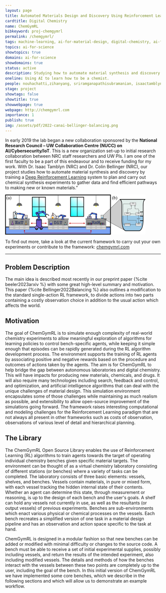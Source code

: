 ```yaml
---
layout: page
title: Automated Materials Design and Discovery Using Reinforcement Learning
cardtitle: Digital Chemistry
name: ChemGymRL
bibkeyword: proj-chemgymrl
permalink: /chemgymrl/
tags: machine-learning, ai-for-material-design, digital-chemistry, ai-for-physics, ai-for-science, ai-for-chemistry, reinforcement-learning, MARL, MDP, decision-making
topics: ai-for-science
showtopics: true
domains: ai-for-science
showdomains: true 
status: active
description: Studying how to automate material synthesis and discovery by training a Deep Reinforcement Learning system to plan and carry out chemical synthesis experiments to gather data and find efficient pathways to making new or known materials.
oneline: Using AI to learn how to be a chemist.
people: nouhachatti,zihanyang, sriramganapathisubramanian, isaactamblyn, markcrowley, colinbellinger
stage: project
showtags: false
showtitle: true
showwebpage: true
webpage: http://chemgymrl.com
importance: 1
publish: true
img: /assets/pdf/2022-canai-bellinger-balancing.png
---
```

In early 2019 the lab began a new collaboration sponsored by the **National Research Council – UW Collaboration Centre (NUCC) on AI/Cybersecurity/IoT**. This is a new organization set-up to initial research collaboration between NRC staff researchers and UW PIs. I am one of the first faculty to be a part of this endeavour and to receive funding for my work. With Dr. Isaac Tamblyn (NRC) and Dr. Colin Bellinger (NRC), our project studies how to automate material synthesis and discovery by training a [Deep Reinforcement Learning](/reinforcement-learning/) system to plan and carry out chemical synthesis experiments to gather data and find efficient pathways to making new or known materials.”

<img src="/assets/img/chemgymrl/chem-gym-design-v2.png" align='center' width='90%'> 

To find out more, take a look at the current framework to carry out your own experiments or contribute to the framework: <a href="https://chemgymrl.com/">chemgymrl.com</a>


<hr>

## Problem Description

The main idea is described most recently in our preprint paper {%cite beeler2023arxiv %} with some great high-level summary and motivation. This paper {%cite Bellinger2022Balancing %} also outlines a modification to the standard single-action RL framework, to divide actions into two parts containing a costly observation choice in addition to the usual action which affects the world. 


## Motivation
The goal of ChemGymRL is to simulate enough complexity of real-world chemistry experiments to allow meaningful exploration of algorithms for learning policies to control bench-specific agents, while keeping it simple enough that episodes can be rapidly generated during the RL algorithm development process. The environment supports the training of RL agents by associating positive and negative rewards based on the procedure and outcomes of actions taken by the agents. The aim is for ChemGymRL to help bridge the gap between autonomous laboratories and digital chemistry. This will have impacts for producing new materials, chemicals, and drugs. It will also require many technologies including search, feedback and control, and optimization, and artificial intelligence algorithms that can deal with the unique challenges of material design. This simulation environment encapsulates some of those challenges while maintaining as much realism as possible, and extensibility to allow open-source improvement of the simulations going forward. The framework raises interesting computational and modeling challenges for the Reinforcement Learning paradigm that are not always all present in other frameworks such as costs of observation, observations of various level of detail and hierarchical planning.

## The Library

The ChemGymRL Open Source Library enables the use of Reinforcement Learning (RL) algorithms to train agents towards the target of operating individual chemistry benches given specific material targets. The environment can be thought of as a virtual chemistry laboratory consisting of different stations (or benches) where a variety of tasks can be completed. The laboratory consists of three basic elements: vessels, shelves, and benches. Vessels contain materials, in pure or mixed form, with each vessel tracking the hidden internal state of their contents. Whether an agent can determine this state, through measurement or reasoning, is up to the design of each bench and the user's goals. A shelf can hold any vessels not currently in use, as well as the resultants (or output vessels) of previous experiments. Benches are sub-environments which enact various physical or chemical processes on the vessels. Each bench recreates a simplified version of one task in a material design pipeline and has an observation and action space specific to the task at hand. 

  

ChemGymRL is designed in a modular fashion so that new benches can be added or modified with minimal difficulty or changes to the source code. A bench must be able to receive a set of initial experimental supplies, possibly including vessels, and return the results of the intended experiment, also including modified vessels. The details and methods of how the benches interact with the vessels between these two points are completely up to the user, including the goal of the bench. In this initial version of ChemGymRL we have implemented some core benches, which we describe in the following sections and which will allow us to demonstrate an example workflow.
